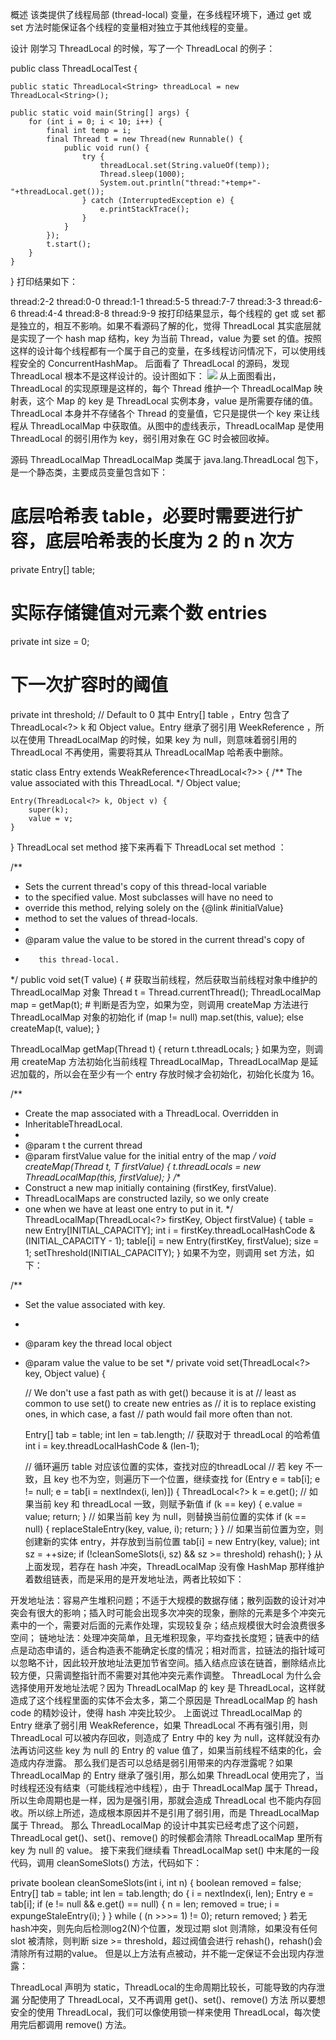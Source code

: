 概述
该类提供了线程局部 (thread-local) 变量，在多线程环境下，通过 get 或 set 方法时能保证各个线程的变量相对独立于其他线程的变量。

设计
刚学习 ThreadLocal 的时候，写了一个 ThreadLocal 的例子：

public class ThreadLocalTest {

    public static ThreadLocal<String> threadLocal = new ThreadLocal<String>();

    public static void main(String[] args) {
        for (int i = 0; i < 10; i++) {
            final int temp = i;
            final Thread t = new Thread(new Runnable() {
                public void run() {
                    try {
                        threadLocal.set(String.valueOf(temp));
                        Thread.sleep(1000);
                        System.out.println("thread:"+temp+"-"+threadLocal.get());
                    } catch (InterruptedException e) {
                        e.printStackTrace();
                    }
                }
            });
            t.start();
        }
    }
}
打印结果如下：

thread:2-2
thread:0-0
thread:1-1
thread:5-5
thread:7-7
thread:3-3
thread:6-6
thread:4-4
thread:8-8
thread:9-9
按打印结果显示，每个线程的 get 或 set 都是独立的，相互不影响。如果不看源码了解的化，觉得 ThreadLocal 其实底层就是实现了一个 hash map 结构，key 为当前 Thread，value 为要 set 的值。按照这样的设计每个线程都有一个属于自己的变量，在多线程访问情况下，可以使用线程安全的 ConcurrentHashMap。
后面看了 ThreadLocal 的源码，发现 ThreadLocal 根本不是这样设计的。设计图如下：
![](https://user-images.githubusercontent.com/12162133/55681303-613e2400-5957-11e9-9633-03985f35f90a.png)
从上面图看出，ThreadLocal 的实现原理是这样的，每个 Thread 维护一个 ThreadLocalMap 映射表，这个 Map 的 key 是 ThreadLocal 实例本身，value 是所需要存储的值。ThreadLocal 本身并不存储各个 Thread 的变量值，它只是提供一个 key 来让线程从 ThreadLocalMap 中获取值。从图中的虚线表示，ThreadLocalMap 是使用 ThreadLocal 的弱引用作为 key，弱引用对象在 GC 时会被回收掉。

源码
ThreadLocalMap
ThreadLocalMap 类属于 java.lang.ThreadLocal 包下，是一个静态类，主要成员变量包含如下：

# 底层哈希表 table，必要时需要进行扩容，底层哈希表的长度为 2 的 n 次方
private Entry[] table;
# 实际存储键值对元素个数 entries
private int size = 0;
# 下一次扩容时的阈值
private int threshold; // Default to 0
其中 Entry[] table ，Entry 包含了 ThreadLocal<?> k 和 Object value。Entry 继承了弱引用 WeekReference ，所以在使用 ThreadLocalMap 的时候，如果 key 为 null，则意味着弱引用的 ThreadLocal 不再使用，需要将其从 ThreadLocalMap 哈希表中删除。

static class Entry extends WeakReference<ThreadLocal<?>> {
    /** The value associated with this ThreadLocal. */
    Object value;

    Entry(ThreadLocal<?> k, Object v) {
        super(k);
        value = v;
    }
}
ThreadLocal set method
接下来再看下 ThreadLocal set method ：

/**
 * Sets the current thread's copy of this thread-local variable
 * to the specified value.  Most subclasses will have no need to
 * override this method, relying solely on the {@link #initialValue}
 * method to set the values of thread-locals.
 *
 * @param value the value to be stored in the current thread's copy of
 *        this thread-local.
 */
public void set(T value) {
    # 获取当前线程，然后获取当前线程对象中维护的 ThreadLocalMap 对象
    Thread t = Thread.currentThread();
    ThreadLocalMap map = getMap(t);
    # 判断是否为空，如果为空，则调用 createMap 方法进行 ThreadLocalMap 对象的初始化
    if (map != null)
        map.set(this, value);
    else
        createMap(t, value);
}

ThreadLocalMap getMap(Thread t) {
    return t.threadLocals;
}
如果为空，则调用 createMap 方法初始化当前线程 ThreadLocalMap，ThreadLocalMap 是延迟加载的，所以会在至少有一个 entry 存放时候才会初始化，初始化长度为 16。

/**
 * Create the map associated with a ThreadLocal. Overridden in
 * InheritableThreadLocal.
 *
 * @param t the current thread
 * @param firstValue value for the initial entry of the map
 */
void createMap(Thread t, T firstValue) {
    t.threadLocals = new ThreadLocalMap(this, firstValue);
}
/**
 * Construct a new map initially containing (firstKey, firstValue).
 * ThreadLocalMaps are constructed lazily, so we only create
 * one when we have at least one entry to put in it.
 */
ThreadLocalMap(ThreadLocal<?> firstKey, Object firstValue) {
    table = new Entry[INITIAL_CAPACITY];
    int i = firstKey.threadLocalHashCode & (INITIAL_CAPACITY - 1);
    table[i] = new Entry(firstKey, firstValue);
    size = 1;
    setThreshold(INITIAL_CAPACITY);
}
如果不为空，则调用 set 方法，如下：

/**
 * Set the value associated with key.
 *
 * @param key the thread local object
 * @param value the value to be set
 */
private void set(ThreadLocal<?> key, Object value) {

    // We don't use a fast path as with get() because it is at
    // least as common to use set() to create new entries as
    // it is to replace existing ones, in which case, a fast
    // path would fail more often than not.

    Entry[] tab = table;
    int len = tab.length;
    // 获取对于 threadLocal 的哈希值
    int i = key.threadLocalHashCode & (len-1);
    
    // 循环遍历 table 对应该位置的实体，查找对应的threadLocal
    // 若 key 不一致，且 key 也不为空，则遍历下一个位置，继续查找
    for (Entry e = tab[i];
         e != null;
         e = tab[i = nextIndex(i, len)]) {
        ThreadLocal<?> k = e.get();
        // 如果当前 key 和 threadLocal 一致，则赋予新值
        if (k == key) {
            e.value = value;
            return;
        }
        // 如果当前 key 为 null，则替换当前位置的实体
        if (k == null) {
            replaceStaleEntry(key, value, i);
            return;
        }
    }
    // 如果当前位置为空，则创建新的实体 entry，并存放到当前位置
    tab[i] = new Entry(key, value);
    int sz = ++size;
    if (!cleanSomeSlots(i, sz) && sz >= threshold)
        rehash();
}
从上面发现，若存在 hash 冲突，ThreadLocalMap 没有像 HashMap 那样维护着数组链表，而是采用的是开发地址法，两者比较如下：

开发地址法：容易产生堆积问题；不适于大规模的数据存储；散列函数的设计对冲突会有很大的影响；插入时可能会出现多次冲突的现象，删除的元素是多个冲突元素中的一个，需要对后面的元素作处理，实现较复杂；结点规模很大时会浪费很多空间；
链地址法：处理冲突简单，且无堆积现象，平均查找长度短；链表中的结点是动态申请的，适合构造表不能确定长度的情况；相对而言，拉链法的指针域可以忽略不计，因此较开放地址法更加节省空间。插入结点应该在链首，删除结点比较方便，只需调整指针而不需要对其他冲突元素作调整。
ThreadLocal 为什么会选择使用开发地址法呢？因为 ThreadLocalMap 的 key 是 ThreadLocal，这样就造成了这个线程里面的实体不会太多，第二个原因是 ThreadLocalMap 的 hash code 的精妙设计，使得 hash 冲突比较少。
上面说过 ThreadLocalMap 的 Entry 继承了弱引用 WeakReference，如果 ThreadLocal 不再有强引用，则 ThreadLocal 可以被内存回收，则造成了 Entry 中的 key 为 null，这样就没有办法再访问这些 key 为 null 的 Entry 的 value 值了，如果当前线程不结束的化，会造成内存泄露。
那么我们是否可以总结是弱引用带来的内存泄露呢？如果 ThreadLocalMap 的 Entry 继承了强引用，那么如果 ThreadLocal 使用完了，当时线程还没有结束（可能线程池中线程），由于 ThreadLocalMap 属于 Thread，所以生命周期也是一样，因为是强引用，那就会造成 ThreadLocal 也不能内存回收。所以综上所述，造成根本原因并不是引用了弱引用，而是 ThreadLocalMap 属于 Thread。
那么 ThreadLocalMap 的设计中其实已经考虑了这个问题，ThreadLocal get()、set()、remove() 的时候都会清除 ThreadLocalMap 里所有 key 为 null 的 value。
接下来我们继续看 ThreadLocalMap set() 中末尾的一段代码，调用 cleanSomeSlots() 方法，代码如下：

private boolean cleanSomeSlots(int i, int n) {
    boolean removed = false;
    Entry[] tab = table;
    int len = tab.length;
    do {
        i = nextIndex(i, len);
        Entry e = tab[i];
        if (e != null && e.get() == null) {
            n = len;
            removed = true;
            i = expungeStaleEntry(i);
        }
    } while ( (n >>>= 1) != 0);
    return removed;
}
若无hash冲突，则先向后检测log2(N)个位置，发现过期 slot 则清除，如果没有任何 slot 被清除，则判断 size >= threshold，超过阀值会进行 rehash()，rehash()会清除所有过期的value。
但是以上方法有点被动，并不能一定保证不会出现内存泄露：

ThreadLocal 声明为 static，ThreadLocal的生命周期比较长，可能导致的内存泄漏
分配使用了 ThreadLocal，又不再调用 get()、set()、remove() 方法
所以要想安全的使用 ThreadLocal，我们可以像使用锁一样来使用 ThreadLocal，每次使用完后都调用 remove() 方法。